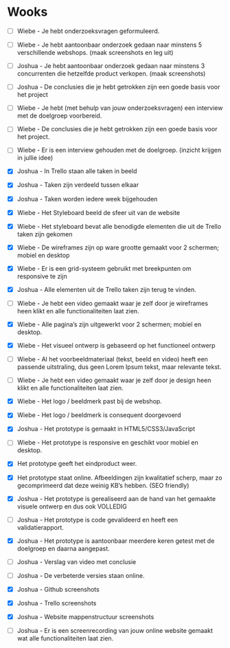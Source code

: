 # Wooks

- [ ] Wiebe - Je hebt onderzoeksvragen geformuleerd.
- [ ] Wiebe - Je hebt aantoonbaar onderzoek gedaan naar minstens 5 verschillende webshops. (maak screenshots en leg uit)
- [ ] Joshua - Je hebt aantoonbaar onderzoek gedaan naar minstens 3 concurrenten die hetzelfde product verkopen. (maak screenshots)
- [ ] Joshua - De conclusies die je hebt getrokken zijn een goede basis voor het project

- [ ] Wiebe - Je hebt (met behulp van jouw onderzoeksvragen) een interview met de doelgroep voorbereid.
- [ ] Wiebe - De conclusies die je hebt getrokken zijn een goede basis voor het project.
- [ ] Wiebe - Er is een interview gehouden met de doelgroep. (inzicht krijgen in jullie idee)

- [x] Joshua - In Trello staan alle taken in beeld
- [x] Joshua - Taken zijn verdeeld tussen elkaar
- [x] Joshua - Taken worden iedere week bijgehouden

- [x] Wiebe - Het Styleboard beeld de sfeer uit van de website
- [x] Wiebe - Het styleboard bevat alle benodigde elementen die uit de Trello taken zijn gekomen

- [x] Wiebe - De wireframes zijn op ware grootte gemaakt voor 2 schermen; mobiel en desktop
- [x] Wiebe - Er is een grid-systeem gebruikt met breekpunten om responsive te zijn
- [x] Joshua - Alle elementen uit de Trello taken zijn terug te vinden.
- [ ] Wiebe - Je hebt een video gemaakt waar je zelf door je wireframes heen klikt en alle functionaliteiten laat zien.

- [x] Wiebe - Alle pagina’s zijn uitgewerkt voor 2 schermen; mobiel en desktop.
- [x] Wiebe - Het visueel ontwerp is gebaseerd op het functioneel ontwerp
- [ ] Wiebe - Al het voorbeeldmateriaal (tekst, beeld en video) heeft een passende uitstraling, dus geen Lorem Ipsum tekst, maar relevante tekst.
- [ ] Wiebe - Je hebt een video gemaakt waar je zelf door je design heen klikt en alle functionaliteiten laat zien.

- [x] Wiebe - Het logo / beeldmerk past bij de webshop.
- [x] Wiebe - Het logo / beeldmerk is consequent doorgevoerd

- [x] Joshua - Het prototype is gemaakt in HTML5/CSS3/JavaScript
- [ ] Wiebe - Het prototype is responsive en geschikt voor mobiel en desktop.
- [x] Het prototype geeft het eindproduct weer.
- [x] Het prototype staat online. Afbeeldingen zijn kwalitatief scherp, maar zo gecomprimeerd dat deze weinig KB’s hebben. (SEO friendly)
- [x] Joshua - Het prototype is gerealiseerd aan de hand van het gemaakte visuele ontwerp en dus ook VOLLEDIG
- [ ] Joshua - Het prototype is code gevalideerd en heeft een validatierapport.

- [x] Joshua - Het prototype is aantoonbaar meerdere keren getest met de doelgroep en daarna aangepast.
- [ ] Joshua - Verslag van video met conclusie
- [ ] Joshua - De verbeterde versies staan online.

- [x] Joshua - Github screenshots
- [x] Joshua - Trello screenshots
- [x] Joshua - Website mappenstructuur screenshots
- [ ] Joshua - Er is een screenrecording van jouw online website gemaakt wat alle functionaliteiten laat zien.
